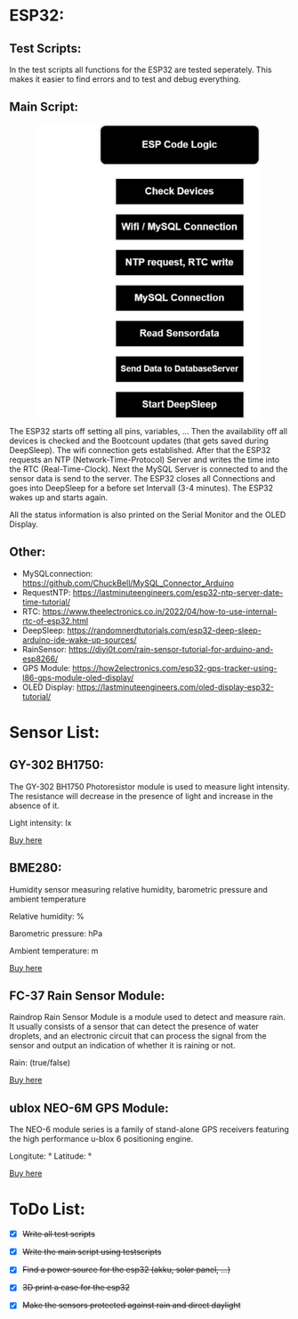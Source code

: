 # ESP32:

## Test Scripts:

In the test scripts all functions for the ESP32 are tested seperately. This makes it easier to find errors and to test and debug everything.   

## Main Script:

<p align="center">
    <img src="https://github.com/lstranskyTGM/uWeather/blob/main/ESP32/img/codeLogic.png?raw=true" alt="codeLogic" width="400" align="center">
</p>

The ESP32 starts off setting all pins, variables, ... Then the availability off all devices is checked and the Bootcount updates (that gets saved during DeepSleep). The wifi connection gets established. After that the ESP32 requests an NTP (Network-Time-Protocol) Server and writes the time into the RTC (Real-Time-Clock). Next the MySQL Server is connected to and the sensor data is send to the server. The ESP32 closes all Connections and goes into DeepSleep for a before set Intervall (3-4 minutes). The ESP32 wakes up and starts again.

All the status information is also printed on the Serial Monitor and the OLED Display.

## Other:

- MySQLconnection: https://github.com/ChuckBell/MySQL_Connector_Arduino
- RequestNTP: https://lastminuteengineers.com/esp32-ntp-server-date-time-tutorial/
- RTC: https://www.theelectronics.co.in/2022/04/how-to-use-internal-rtc-of-esp32.html
- DeepSleep: https://randomnerdtutorials.com/esp32-deep-sleep-arduino-ide-wake-up-sources/
- RainSensor: https://diyi0t.com/rain-sensor-tutorial-for-arduino-and-esp8266/
- GPS Module: https://how2electronics.com/esp32-gps-tracker-using-l86-gps-module-oled-display/
- OLED Display: https://lastminuteengineers.com/oled-display-esp32-tutorial/

# Sensor List:

## GY-302 BH1750:

The GY-302 BH1750 Photoresistor module is used to measure light intensity. The resistance will decrease in the presence of light and increase in the absence of it. 

Light intensity: lx

[Buy here](https://www.az-delivery.de/products/gy-302-bh1750-lichtsensor-lichtstaerke-modul-fuer-arduino-und-raspberry-pi)

## BME280:

Humidity sensor measuring relative humidity, barometric pressure and ambient temperature

Relative humidity: %

Barometric pressure: hPa

Ambient temperature: m

[Buy here](https://www.bosch-sensortec.com/products/environmental-sensors/humidity-sensors-bme280/)

## FC-37 Rain Sensor Module:

Raindrop Rain Sensor Module is a module used to detect and measure rain. It usually consists of a sensor that can detect the presence of water droplets, and an electronic circuit that can process the signal from the sensor and output an indication of whether it is raining or not. 

Rain: (true/false)

[Buy here](https://www.az-delivery.de/en/products/regen-sensor-modul)

## ublox NEO-6M GPS Module:

The NEO-6 module series is a family of stand-alone GPS receivers featuring the high performance u-blox 6 positioning engine.

Longitute: °
Latitude: °

[Buy here](https://www.amazon.de/-/en/ICQUANZX-GY-NEO6MV2-Control-Ceramic-Antenna/dp/B088LR3488)

# ToDo List:

- [x] ~~Write all test scripts~~
- [x] ~~Write the main script using testscripts~~
- [x] ~~Find a power source for the esp32 (akku, solar panel, ...)~~
- [x] ~~3D print a case for the esp32~~
- [x] ~~Make the sensors protected against rain and direct daylight~~









